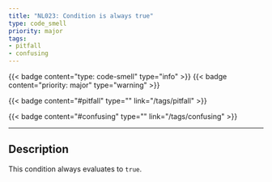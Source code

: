 ```yaml
---
title: "NL023: Condition is always true"
type: code_smell
priority: major
tags:
- pitfall 
- confusing 
---
```


{{< badge content="type: code-smell" type="info" >}}
{{< badge content="priority: major" type="warning" >}}


{{< badge content="#pitfall" type="" link="/tags/pitfall" >}}

{{< badge content="#confusing" type="" link="/tags/confusing" >}}

---

## Description
This condition always evaluates to `true`.
